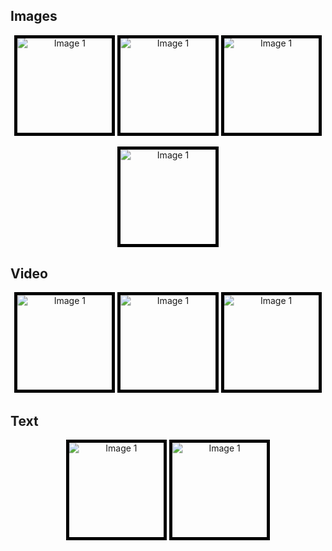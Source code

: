 
## Images

<p style="text-align: center;">

<a href="../gallery_sam/" style="display: inline-block; border: 5px solid black; width: 30%; max-width: 1000px; height: 0; padding-bottom: 30%; overflow: hidden; position: relative;">
    <img src="../images/gallery/sam/sam_cover.jpg" alt="Image 1" style="position: absolute; top: 50%; left: 50%; width: auto; height: auto; min-width: 100%; min-height: 100%; transform: translate(-50%, -50%);"/>
</a>
<a href="../gallery_dinov2/" style="display: inline-block; border: 5px solid black; width: 30%; max-width: 1000px; height: 0; padding-bottom: 30%; overflow: hidden; position: relative;">
    <img src="../images/gallery/dinov2reg/dinov2reg_cover.jpg" alt="Image 1" style="position: absolute; top: 50%; left: 50%; width: auto; height: auto; min-width: 100%; min-height: 100%; transform: translate(-50%, -50%);"/>
</a>
<a href="../gallery_clip/" style="display: inline-block; border: 5px solid black; width: 30%; max-width: 1000px; height: 0; padding-bottom: 30%; overflow: hidden; position: relative;">
    <img src="../images/gallery/clip/clip_cover.jpg" alt="Image 1" style="position: absolute; top: 50%; left: 50%; width: auto; height: auto; min-width: 100%; min-height: 100%; transform: translate(-50%, -50%);"/>
</a>

</p>

<p style="text-align: center;">

<a href="../gallery_mae/" style="display: inline-block; border: 5px solid black; width: 30%; max-width: 1000px; height: 0; padding-bottom: 30%; overflow: hidden; position: relative;">
    <img src="../images/gallery/mae/mae_cover.jpg" alt="Image 1" style="position: absolute; top: 50%; left: 50%; width: auto; height: auto; min-width: 100%; min-height: 100%; transform: translate(-50%, -50%);"/>
</a>

</p>

## Video

<p style="text-align: center;">

<a href="../gallery_sam_video/" style="display: inline-block; border: 5px solid black; width: 30%; max-width: 1000px; height: 0; padding-bottom: 30%; overflow: hidden; position: relative;">
    <img src="../images/gallery/sam_video/sam_video_cover.jpg" alt="Image 1" style="position: absolute; top: 50%; left: 50%; width: auto; height: auto; min-width: 100%; min-height: 100%; transform: translate(-50%, -50%);"/>
</a>
<a href="../gallery_dinov2_video/" style="display: inline-block; border: 5px solid black; width: 30%; max-width: 1000px; height: 0; padding-bottom: 30%; overflow: hidden; position: relative;">
    <img src="../images/gallery/dinov2reg_video/dinov2_video_cover.jpg" alt="Image 1" style="position: absolute; top: 50%; left: 50%; width: auto; height: auto; min-width: 100%; min-height: 100%; transform: translate(-50%, -50%);"/>
</a>
<a href="../gallery_sam2_video/" style="display: inline-block; border: 5px solid black; width: 30%; max-width: 1000px; height: 0; padding-bottom: 30%; overflow: hidden; position: relative;">
    <img src="../images/gallery/sam2_video/sam2_video_cover.jpg
" alt="Image 1" style="position: absolute; top: 50%; left: 50%; width: auto; height: auto; min-width: 100%; min-height: 100%; transform: translate(-50%, -50%);"/>
</a>
</p>


## Text


<p style="text-align: center;">

<a href="../gallery_llama3/" style="display: inline-block; border: 5px solid black; width: 30%; max-width: 1000px; height: 0; padding-bottom: 30%; overflow: hidden; position: relative;">
    <img src="../images/gallery/llama3/llama3_cover.jpg" alt="Image 1" style="position: absolute; top: 50%; left: 50%; width: auto; height: auto; min-width: 100%; min-height: 100%; transform: translate(-50%, -50%);"/>
</a>

<a href="../gallery_gpt2/" style="display: inline-block; border: 5px solid black; width: 30%; max-width: 1000px; height: 0; padding-bottom: 30%; overflow: hidden; position: relative;">
    <img src="../images/gallery/gpt2/gpt2_cover.jpg" alt="Image 1" style="position: absolute; top: 50%; left: 50%; width: auto; height: auto; min-width: 100%; min-height: 100%; transform: translate(-50%, -50%);"/>
</a>


</p>
